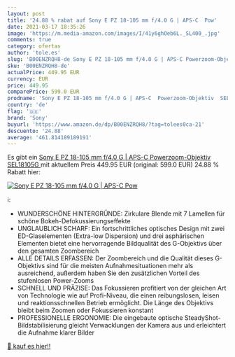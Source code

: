 ```yaml
---
layout: post
title: '24.88 % rabat auf Sony E PZ 18-105 mm f/4.0 G | APS-C  Pow'
date: 2021-03-17 18:35:26
image: 'https://m.media-amazon.com/images/I/41y6ghOeb6L._SL400_.jpg'
comments: true
category: ofertas
author: 'tole.es'
slug: 'B00ENZRQH8-de Sony E PZ 18-105 mm f/4.0 G | APS-C Powerzoom-Objektiv...'
sku: 'B00ENZRQH8-de'
actualPrice: 449.95 EUR
currency: EUR
price: 449.95
comparePrice: 599.0 EUR
prodname: 'Sony E PZ 18-105 mm f/4.0 G | APS-C  Powerzoom-Objektiv  SEL18105G '
country: 'de'
flag: '🇩🇪'
brand: 'Sony'
buyurl: 'https://www.amazon.de/dp/B00ENZRQH8/?tag=tolees0ca-21'
descuento: '24.88'
average: '461.814189189191'
---
```


Es gibt ein [Sony E PZ 18-105 mm f/4.0 G | APS-C  Powerzoom-Objektiv  SEL18105G ](https://www.amazon.de/dp/B00ENZRQH8/?tag=tolees0ca-21) mit aktuellem Preis 449.95 EUR (original: 599.0 EUR) 24.88 % Rabatt hier:

[![Sony E PZ 18-105 mm f/4.0 G | APS-C  Pow](https://m.media-amazon.com/images/I/41y6ghOeb6L._SL400_.jpg)](https://www.amazon.de/dp/B00ENZRQH8/?tag=tolees0ca-21)

ℹ️:

- WUNDERSCHÖNE HINTERGRÜNDE: Zirkulare Blende mit 7 Lamellen für schöne Bokeh-Defokussierungseffekte
- UNGLAUBLICH SCHARF: Ein fortschrittliches optisches Design mit zwei ED-Glaselementen (Extra-low Dispersion) und drei asphärischen Elementen bietet eine hervorragende Bildqualität des G-Objektivs über den gesamten Zoombereich
- ALLE DETAILS ERFASSEN: Der Zoombereich und die Qualität dieses G-Objektivs sind für die meisten Aufnahmesituationen mehr als ausreichend, außerdem haben Sie den zusätzlichen Vorteil des stufenlosen Power-Zooms
- SCHNELL UND PRÄZISE: Das Fokussieren profitiert von der gleichen Art von Technologie wie auf Profi-Niveau, die einen reibungslosen, leisen und reaktionsschnellen Betrieb ermöglicht. Die Länge des Objektivs bleibt beim Zoomen oder Fokussieren konstant
- PROFESSIONELLE ERGONOMIE: Die eingebaute optische SteadyShot-Bildstabilisierung gleicht Verwacklungen der Kamera aus und erleichtert die Aufnahme klarer Bilder

[🛒 kauf es hier!!](https://www.amazon.de/dp/B00ENZRQH8/?tag=tolees0ca-21)
